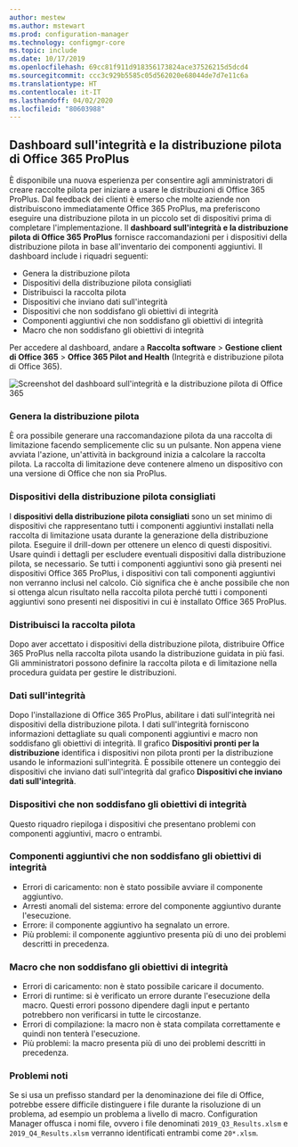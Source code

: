```yaml
---
author: mestew
ms.author: mstewart
ms.prod: configuration-manager
ms.technology: configmgr-core
ms.topic: include
ms.date: 10/17/2019
ms.openlocfilehash: 69cc81f911d918356173824ace37526215d5dcd4
ms.sourcegitcommit: ccc3c929b5585c05d562020e68044de7d7e11c6a
ms.translationtype: HT
ms.contentlocale: it-IT
ms.lasthandoff: 04/02/2020
ms.locfileid: "80603988"
---
```

## <a name="office-365-proplus-pilot-and-health-dashboard"></a>Dashboard sull'integrità e la distribuzione pilota di Office 365 ProPlus
<!--4488272-->
È disponibile una nuova esperienza per consentire agli amministratori di creare raccolte pilota per iniziare a usare le distribuzioni di Office 365 ProPlus. Dal feedback dei clienti è emerso che molte aziende non distribuiscono immediatamente Office 365 ProPlus, ma preferiscono eseguire una distribuzione pilota in un piccolo set di dispositivi prima di completare l'implementazione. Il **dashboard sull'integrità e la distribuzione pilota di Office 365 ProPlus** fornisce raccomandazioni per i dispositivi della distribuzione pilota in base all'inventario dei componenti aggiuntivi. Il dashboard include i riquadri seguenti:

- Genera la distribuzione pilota
- Dispositivi della distribuzione pilota consigliati
- Distribuisci la raccolta pilota
- Dispositivi che inviano dati sull'integrità
- Dispositivi che non soddisfano gli obiettivi di integrità
- Componenti aggiuntivi che non soddisfano gli obiettivi di integrità
- Macro che non soddisfano gli obiettivi di integrità

Per accedere al dashboard, andare a **Raccolta software** > **Gestione client di Office 365** > **Office 365 Pilot and Health** (Integrità e distribuzione pilota di Office 365).

![Screenshot del dashboard sull'integrità e la distribuzione pilota di Office 365](/sccm/core/get-started/2019/media/4488272-office-365-pro-plus-pilot.png)


### <a name="generate-pilot"></a>Genera la distribuzione pilota

È ora possibile generare una raccomandazione pilota da una raccolta di limitazione facendo semplicemente clic su un pulsante. Non appena viene avviata l'azione, un'attività in background inizia a calcolare la raccolta pilota. La raccolta di limitazione deve contenere almeno un dispositivo con una versione di Office che non sia ProPlus.

### <a name="recommended-pilot-devices"></a>Dispositivi della distribuzione pilota consigliati

I **dispositivi della distribuzione pilota consigliati** sono un set minimo di dispositivi che rappresentano tutti i componenti aggiuntivi installati nella raccolta di limitazione usata durante la generazione della distribuzione pilota. Eseguire il drill-down per ottenere un elenco di questi dispositivi. Usare quindi i dettagli per escludere eventuali dispositivi dalla distribuzione pilota, se necessario. Se tutti i componenti aggiuntivi sono già presenti nei dispositivi Office 365 ProPlus, i dispositivi con tali componenti aggiuntivi non verranno inclusi nel calcolo. Ciò significa che è anche possibile che non si ottenga alcun risultato nella raccolta pilota perché tutti i componenti aggiuntivi sono presenti nei dispositivi in cui è installato Office 365 ProPlus.

### <a name="deploy-pilot"></a>Distribuisci la raccolta pilota

Dopo aver accettato i dispositivi della distribuzione pilota, distribuire Office 365 ProPlus nella raccolta pilota usando la distribuzione guidata in più fasi. Gli amministratori possono definire la raccolta pilota e di limitazione nella procedura guidata per gestire le distribuzioni.

### <a name="health-data"></a>Dati sull'integrità

Dopo l'installazione di Office 365 ProPlus, abilitare i dati sull'integrità nei dispositivi della distribuzione pilota. I dati sull'integrità forniscono informazioni dettagliate su quali componenti aggiuntivi e macro non soddisfano gli obiettivi di integrità. Il grafico **Dispositivi pronti per la distribuzione** identifica i dispositivi non pilota pronti per la distribuzione usando le informazioni sull'integrità. È possibile ottenere un conteggio dei dispositivi che inviano dati sull'integrità dal grafico **Dispositivi che inviano dati sull'integrità**.

### <a name="devices-not-meeting-health-goals"></a>Dispositivi che non soddisfano gli obiettivi di integrità

Questo riquadro riepiloga i dispositivi che presentano problemi con componenti aggiuntivi, macro o entrambi.

### <a name="add-ins-not-meeting-health-goals"></a>Componenti aggiuntivi che non soddisfano gli obiettivi di integrità

- Errori di caricamento: non è stato possibile avviare il componente aggiuntivo.
- Arresti anomali del sistema: errore del componente aggiuntivo durante l'esecuzione.
- Errore: il componente aggiuntivo ha segnalato un errore.
- Più problemi: il componente aggiuntivo presenta più di uno dei problemi descritti in precedenza.

### <a name="macros-not-meeting-health-goals"></a>Macro che non soddisfano gli obiettivi di integrità

- Errori di caricamento: non è stato possibile caricare il documento.
- Errori di runtime: si è verificato un errore durante l'esecuzione della macro. Questi errori possono dipendere dagli input e pertanto potrebbero non verificarsi in tutte le circostanze.
- Errori di compilazione: la macro non è stata compilata correttamente e quindi non tenterà l'esecuzione.
- Più problemi: la macro presenta più di uno dei problemi descritti in precedenza.

### <a name="known-issues"></a>Problemi noti
<!--5526292-->
Se si usa un prefisso standard per la denominazione dei file di Office, potrebbe essere difficile distinguere i file durante la risoluzione di un problema, ad esempio un problema a livello di macro. Configuration Manager offusca i nomi file, ovvero i file denominati `2019_Q3_Results.xlsm` e `2019_Q4_Results.xlsm` verranno identificati entrambi come `20*.xlsm`.
